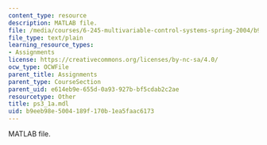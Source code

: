 ```yaml
---
content_type: resource
description: MATLAB file.
file: /media/courses/6-245-multivariable-control-systems-spring-2004/b9eeb98e5004189f170b1ea5faac6173_ps3_1a.mdl
file_type: text/plain
learning_resource_types:
- Assignments
license: https://creativecommons.org/licenses/by-nc-sa/4.0/
ocw_type: OCWFile
parent_title: Assignments
parent_type: CourseSection
parent_uid: e614eb9e-655d-0a93-927b-bf5cdab2c2ae
resourcetype: Other
title: ps3_1a.mdl
uid: b9eeb98e-5004-189f-170b-1ea5faac6173
---
```

MATLAB file.